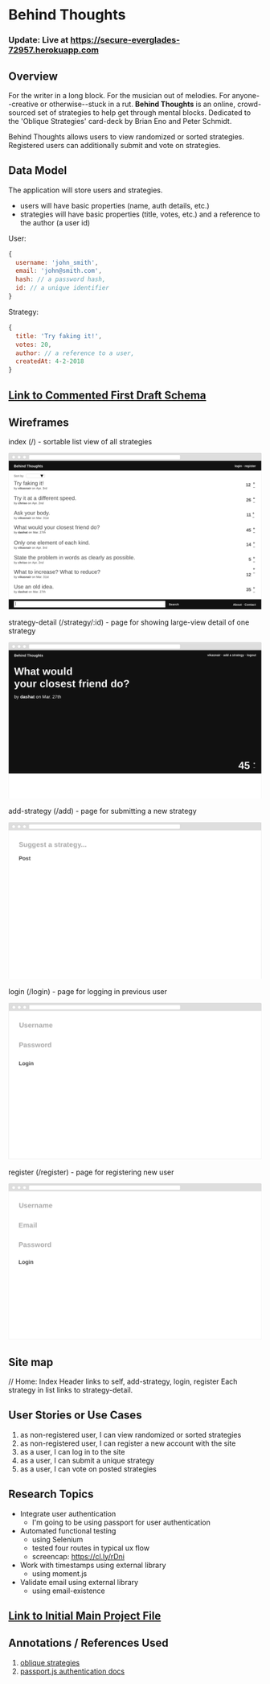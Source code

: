# Behind Thoughts

### Update: Live at https://secure-everglades-72957.herokuapp.com

## Overview

For the writer in a long block. For the musician out of melodies. For anyone--creative or otherwise--stuck in a rut. **Behind Thoughts** is an online, crowd-sourced set of strategies to help get through mental blocks. Dedicated to the 'Oblique Strategies' card-deck by Brian Eno and Peter Schmidt.

Behind Thoughts allows users to view randomized or sorted strategies. Registered users can additionally submit and vote on strategies.

## Data Model

The application will store users and strategies.

* users will have basic properties (name, auth details, etc.)
* strategies will have basic properties (title, votes, etc.) and a reference to the author (a user id)

User:

```javascript
{
  username: 'john_smith',
  email: 'john@smith.com',
  hash: // a password hash,
  id: // a unique identifier
}
```

Strategy:

```javascript
{
  title: 'Try faking it!',
  votes: 20,
  author: // a reference to a user,
  createdAt: 4-2-2018
}
```


## [Link to Commented First Draft Schema](src/db.js)

## Wireframes

index (/) - sortable list view of all strategies

![index](documentation/index.png)

strategy-detail (/strategy/:id) - page for showing large-view detail of one strategy

![strategy-detail](documentation/strategy-detail.png)

add-strategy (/add) - page for submitting a new strategy

![add-strategy](documentation/add-strategy.png)

login (/login) - page for logging in previous user

![login](documentation/login.png)

register (/register) - page for registering new user

![register](documentation/register.png)

## Site map

// Home: Index
Header links to self, add-strategy, login, register
Each strategy in list links to strategy-detail.

## User Stories or Use Cases

1. as non-registered user, I can view randomized or sorted strategies
2. as non-registered user, I can register a new account with the site
3. as a user, I can log in to the site
4. as a user, I can submit a unique strategy
5. as a user, I can vote on posted strategies

## Research Topics

* Integrate user authentication
  * I'm going to be using passport for user authentication
* Automated functional testing
  * using Selenium
  * tested four routes in typical ux flow
  * screencap: https://cl.ly/rDni
* Work with timestamps using external library
  * using moment.js
* Validate email using external library
  * using email-existence

## [Link to Initial Main Project File](src/app.js)

## Annotations / References Used

1. [oblique strategies](https://en.wikipedia.org/wiki/Oblique_Strategies)
2. [passport.js authentication docs](http://passportjs.org/docs)
